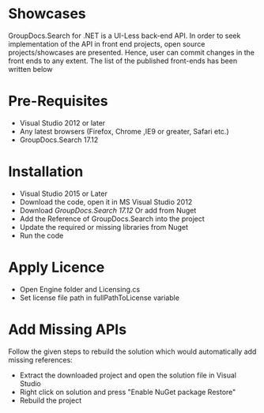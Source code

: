 # Showcases

GroupDocs.Search for .NET is a UI-Less back-end API. In order to seek implementation of the API in front end projects, open source projects/showcases are presented. Hence, user can commit changes in the front ends to any extent. The list of the published front-ends has been written below  


# Pre-Requisites

* Visual Studio 2012 or later
* Any latest browsers (Firefox, Chrome ,IE9 or greater, Safari etc.)
* GroupDocs.Search 17.12


# Installation

* Visual Studio 2015 or Later
* Download the code, open it in MS Visual Studio 2012 
* Download *GroupDocs.Search 17.12* Or add from Nuget
* Add the Reference of GroupDocs.Search into the project
* Update the required or missing libraries from Nuget
* Run the code

# Apply Licence

* Open Engine folder and Licensing.cs
* Set license file path in fullPathToLicense variable

# Add Missing APIs

Follow the given steps to rebuild the solution which would automatically add missing references:
* Extract the downloaded project and open the solution file in Visual Studio
* Right click on solution and press "Enable NuGet package Restore"
* Rebuild the project
